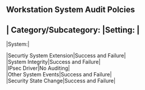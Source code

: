 ## Workstation System Audit Polcies
			
|	Category/Subcategory:	|Setting:	|
-----			
|System:|
			
|Securtiy System Extension|Success and Failure|		
|System Integrity|Success and Failure|	
|IPsec Driver|No Auditing|		
|Other System Events|Success and Failure|		
|Security State Change|Success and Failure|		

				
				
